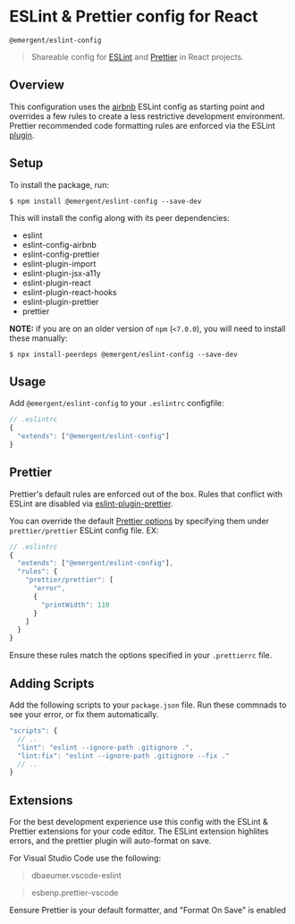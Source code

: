 # ESLint &amp; Prettier config for React

`@emergent/eslint-config`

> Shareable config for [ESLint](https://eslint.org/) and [Prettier](https://prettier.io/) in React projects.

## Overview

This configuration uses the [airbnb](https://www.npmjs.com/package/eslint-config-airbnb) ESLint config as starting point and overrides a few rules to create a less restrictive development environment. Prettier recommended code formatting rules are enforced via the ESLint [plugin](https://github.com/prettier/eslint-plugin-prettier).

## Setup

To install the package, run:

```shell
$ npm install @emergent/eslint-config --save-dev
```

This will install the config along with its peer dependencies:

- eslint
- eslint-config-airbnb
- eslint-config-prettier
- eslint-plugin-import
- eslint-plugin-jsx-a11y
- eslint-plugin-react
- eslint-plugin-react-hooks
- eslint-plugin-prettier
- prettier

**NOTE:** if you are on an older version of `npm` (`<7.0.0`), you will need to install these manually:

```shell
$ npx install-peerdeps @emergent/eslint-config --save-dev
```

## Usage

Add `@emergent/eslint-config` to your `.eslintrc` configfile:

```jsx
// .eslintrc
{
  "extends": ["@emergent/eslint-config"]
}
```

## Prettier

Prettier's default rules are enforced out of the box. Rules that conflict with ESLint are disabled via [eslint-plugin-prettier](https://github.com/prettier/eslint-plugin-prettier).

You can override the default [Prettier options](https://prettier.io/docs/en/options.html) by specifying them under `prettier/prettier` ESLint config file. EX:

```jsx
// .eslintrc
{
  "extends": ["@emergent/eslint-config"],
  "rules": {
    "prettier/prettier": [
      "error",
      {
        "printWidth": 110
      }
    ]
  }
}
```

Ensure these rules match the options specified in your `.prettierrc` file.

## Adding Scripts

Add the following scripts to your `package.json` file. Run these commnads to see your error, or fix them automatically.

```jsx
"scripts": {
  // ..
  "lint": "eslint --ignore-path .gitignore .",
  "lint:fix": "eslint --ignore-path .gitignore --fix ."
  // ..
}
```

## Extensions

For the best development experience use this config with the ESLint & Prettier extensions for your code editor. The ESLint extension highlites errors, and the prettier plugin will auto-format on save.

For Visual Studio Code use the following:

> dbaeumer.vscode-eslint

> esbenp.prettier-vscode

Eensure Prettier is your default formatter, and "Format On Save" is enabled
